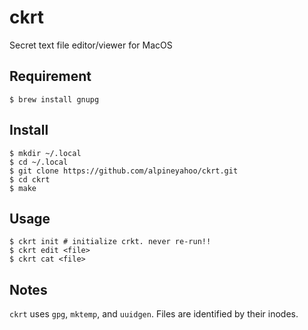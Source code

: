 # ckrt
Secret text file editor/viewer for MacOS

## Requirement
```shell
$ brew install gnupg
```

## Install
```shell
$ mkdir ~/.local
$ cd ~/.local
$ git clone https://github.com/alpineyahoo/ckrt.git
$ cd ckrt
$ make
```

## Usage
```shell
$ ckrt init # initialize crkt. never re-run!!
$ ckrt edit <file>
$ ckrt cat <file>
```

## Notes
`ckrt` uses `gpg`, `mktemp`, and `uuidgen`. Files are identified by their inodes.
